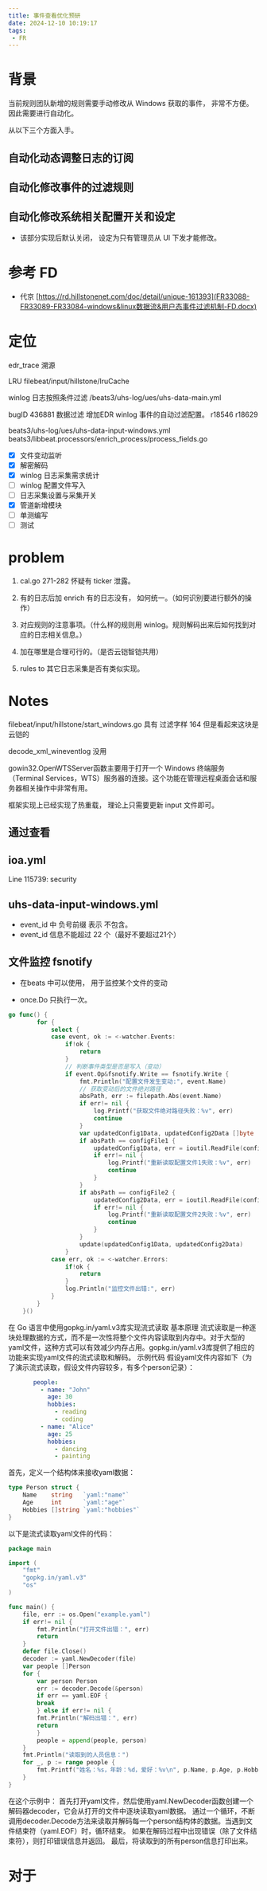 ```yaml
---
title: 事件查看优化预研
date: 2024-12-10 10:19:17
tags: 
 - FR
---
```


# 背景

当前规则团队新增的规则需要手动修改从 Windows 获取的事件， 非常不方便。 因此需要进行自动化。

从以下三个方面入手。

## 自动化动态调整日志的订阅

## 自动化修改事件的过滤规则

## 自动化修改系统相关配置开关和设定
- 该部分实现后默认关闭， 设定为只有管理员从 UI 下发才能修改。


# 参考 FD
- 代京 [https://rd.hillstonenet.com/doc/detail/unique-161393](FR33088-FR33089-FR33084-windows&linux数据流&用户态事件过滤机制-FD.docx)

# 定位

edr_trace 溯源

LRU filebeat/input/hillstone/lruCache

winlog 日志按照条件过滤 /beats3/uhs-log/ues/uhs-data-main.yml

bugID 436881 数据过滤 增加EDR winlog 事件的自动过滤配置。  r18546 r18629

beats3/uhs-log/ues/uhs-data-input-windows.yml
beats3/libbeat.processors/enrich_process/process_fields.go

- [x] 文件变动监听
- [x] 解密解码
- [x] winlog 日志采集需求统计
- [ ] winlog 配置文件写入
- [ ] 日志采集设置与采集开关
- [x] 管道新增模块
- [ ] 单测编写
- [ ] 测试

# problem

1. cal.go 271-282 怀疑有 ticker 泄露。

1. 有的日志后加 enrich  有的日志没有， 如何统一。（如何识别要进行额外的操作）
2. 对应规则的注意事项。（什么样的规则用 winlog。规则解码出来后如何找到对应的日志相关信息。）
3. 加在哪里是合理可行的。（是否云铠智铠共用）



1. rules to 其它日志采集是否有类似实现。




# Notes

filebeat/input/hillstone/start_windows.go 具有 过滤字样  164 但是看起来这块是云铠的

decode_xml_wineventlog 没用


gowin32.OpenWTSServer函数主要用于打开一个 Windows 终端服务（Terminal Services，WTS）服务器的连接。这个功能在管理远程桌面会话和服务器相关操作中非常有用。

框架实现上已经实现了热重载， 理论上只需要更新 input 文件即可。

## 通过查看

## ioa.yml 
Line 115739: security


## uhs-data-input-windows.yml 
- event_id 中 负号前缀 表示 不包含。
- event_id 信息不能超过 22 个（最好不要超过21个）


## 


## 文件监控 fsnotify 
- 在beats 中可以使用， 用于监控某个文件的变动


- once.Do 只执行一次。


```go
go func() {
        for {
            select {
            case event, ok := <-watcher.Events:
                if!ok {
                    return
                }
                // 判断事件类型是否是写入（变动）
                if event.Op&fsnotify.Write == fsnotify.Write {
                    fmt.Println("配置文件发生变动:", event.Name)
                    // 获取变动后的文件绝对路径
                    absPath, err := filepath.Abs(event.Name)
                    if err!= nil {
                        log.Printf("获取文件绝对路径失败：%v", err)
                        continue
                    }
                    var updatedConfig1Data, updatedConfig2Data []byte
                    if absPath == configFile1 {
                        updatedConfig1Data, err = ioutil.ReadFile(configFile1)
                        if err!= nil {
                            log.Printf("重新读取配置文件1失败：%v", err)
                            continue
                        }
                    }
                    if absPath == configFile2 {
                        updatedConfig2Data, err = ioutil.ReadFile(configFile2)
                        if err!= nil {
                            log.Printf("重新读取配置文件2失败：%v", err)
                            continue
                        }
                    }
                    update(updatedConfig1Data, updatedConfig2Data)
                }
            case err, ok := <-watcher.Errors:
                if!ok {
                    return
                }
                log.Println("监控文件出错:", err)
            }
        }
    }()
```



在 Go 语言中使用gopkg.in/yaml.v3库实现流式读取
基本原理
流式读取是一种逐块处理数据的方式，而不是一次性将整个文件内容读取到内存中。对于大型的yaml文件，这种方式可以有效减少内存占用。gopkg.in/yaml.v3库提供了相应的功能来实现yaml文件的流式读取和解码。
示例代码
假设yaml文件内容如下（为了演示流式读取，假设文件内容较多，有多个person记录）：
```yaml
       people:
         - name: "John"
           age: 30
           hobbies:
             - reading
             - coding
         - name: "Alice"
           age: 25
           hobbies:
             - dancing
             - painting
```
首先，定义一个结构体来接收yaml数据：
```go
type Person struct {
    Name    string   `yaml:"name"`
    Age     int      `yaml:"age"`
    Hobbies []string `yaml:"hobbies"`
}
```
以下是流式读取yaml文件的代码：
```go
package main

import (
    "fmt"
    "gopkg.in/yaml.v3"
    "os"
)

func main() {
    file, err := os.Open("example.yaml")
    if err!= nil {
        fmt.Println("打开文件出错：", err)
        return
    }
    defer file.Close()
    decoder := yaml.NewDecoder(file)
    var people []Person
    for {
        var person Person
        err := decoder.Decode(&person)
        if err == yaml.EOF {
        break
        } else if err!= nil {
        fmt.Println("解码出错：", err)
        return
        }
        people = append(people, person)
    }
    fmt.Println("读取到的人员信息：")
    for _, p := range people {
        fmt.Printf("姓名：%s，年龄：%d，爱好：%v\n", p.Name, p.Age, p.Hobbies)
    }
}
```
在这个示例中：
首先打开yaml文件，然后使用yaml.NewDecoder函数创建一个解码器decoder，它会从打开的文件中逐块读取yaml数据。
通过一个循环，不断调用decoder.Decode方法来读取并解码每一个person结构体的数据。当遇到文件结束符（yaml.EOF）时，循环结束。
如果在解码过程中出现错误（除了文件结束符），则打印错误信息并返回。
最后，将读取到的所有person信息打印出来。



# 对于